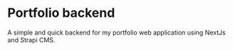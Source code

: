 # Portfolio backend

A simple and quick backend for my portfolio web application using NextJs and Strapi CMS.
